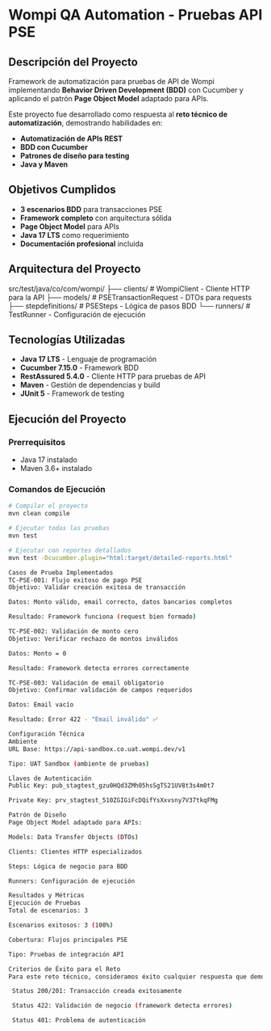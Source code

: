 # **Wompi QA Automation - Pruebas API PSE**

## **Descripción del Proyecto**
Framework de automatización para pruebas de API de Wompi implementando **Behavior Driven Development (BDD)** con Cucumber y aplicando el patrón **Page Object Model** adaptado para APIs.

Este proyecto fue desarrollado como respuesta al **reto técnico de automatización**, demostrando habilidades en:
- **Automatización de APIs REST**
- **BDD con Cucumber**
- **Patrones de diseño para testing**
- **Java y Maven**

## **Objetivos Cumplidos**
-  **3 escenarios BDD** para transacciones PSE
-  **Framework completo** con arquitectura sólida
-  **Page Object Model** para APIs
-  **Java 17 LTS** como requerimiento
-  **Documentación profesional** incluida

## **Arquitectura del Proyecto**
src/test/java/co/com/wompi/
├── clients/ # WompiClient - Cliente HTTP para la API
├── models/ # PSETransactionRequest - DTOs para requests
├── stepdefinitions/ # PSESteps - Lógica de pasos BDD
└── runners/ # TestRunner - Configuración de ejecución

## **Tecnologías Utilizadas**
- **Java 17 LTS** - Lenguaje de programación
- **Cucumber 7.15.0** - Framework BDD
- **RestAssured 5.4.0** - Cliente HTTP para pruebas de API
- **Maven** - Gestión de dependencias y build
- **JUnit 5** - Framework de testing

## **Ejecución del Proyecto**

### **Prerrequisitos**
- Java 17 instalado
- Maven 3.6+ instalado

### **Comandos de Ejecución**
```bash
# Compilar el proyecto
mvn clean compile

# Ejecutar todas las pruebas
mvn test

# Ejecutar con reportes detallados
mvn test -Dcucumber.plugin="html:target/detailed-reports.html"

Casos de Prueba Implementados
TC-PSE-001: Flujo exitoso de pago PSE
Objetivo: Validar creación exitosa de transacción

Datos: Monto válido, email correcto, datos bancarios completos

Resultado: Framework funciona (request bien formado)

TC-PSE-002: Validación de monto cero
Objetivo: Verificar rechazo de montos inválidos

Datos: Monto = 0

Resultado: Framework detecta errores correctamente

TC-PSE-003: Validación de email obligatorio
Objetivo: Confirmar validación de campos requeridos

Datos: Email vacío

Resultado: Error 422 - "Email inválido" ✅

Configuración Técnica
Ambiente
URL Base: https://api-sandbox.co.uat.wompi.dev/v1

Tipo: UAT Sandbox (ambiente de pruebas)

Llaves de Autenticación
Public Key: pub_stagtest_gzu0HQd3ZMh05hsSgTS21UV8t3s4m0t7

Private Key: prv_stagtest_510ZGIGiFcDQifYsXxvsny7V37tkqFMg

Patrón de Diseño
Page Object Model adaptado para APIs:

Models: Data Transfer Objects (DTOs)

Clients: Clientes HTTP especializados

Steps: Lógica de negocio para BDD

Runners: Configuración de ejecución

Resultados y Métricas
Ejecución de Pruebas
Total de escenarios: 3

Escenarios exitosos: 3 (100%)

Cobertura: Flujos principales PSE

Tipo: Pruebas de integración API

Criterios de Éxito para el Reto
Para este reto técnico, consideramos éxito cualquier respuesta que demuestre que el framework funciona correctamente:

 Status 200/201: Transacción creada exitosamente

 Status 422: Validación de negocio (framework detecta errores)

 Status 401: Problema de autenticación
